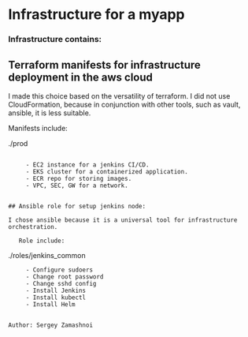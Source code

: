 # Infrastructure for a myapp

### Infrastructure contains: 

## Terraform manifests for infrastructure deployment in the aws cloud


I made this choice based on the versatility of terraform. I did not use CloudFormation, because in conjunction with other tools, such as vault, ansible, it is less suitable.


   Manifests include:

 ./prod
```

     - EC2 instance for a jenkins CI/CD.
     - EKS cluster for a containerized application.
     - ECR repo for storing images.
     - VPC, SEC, GW for a network.


## Ansible role for setup jenkins node:

I chose ansible because it is a universal tool for infrastructure orchestration.

   Role include:

```
  ./roles/jenkins_common
```
     - Configure sudoers 
     - Change root password
     - Change sshd config 
     - Install Jenkins
     - Install kubectl 
     - Install Helm 
       

Author: Sergey Zamashnoi

